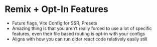 # Remix + Opt-In Features

- Future flags, Vite Config for SSR, Presets
- Amazing thing is that you aren’t really forced to use a lot of specific features, even their file based routing is opt-in with your configs
- Aligns with how you can run older react code relatively easily still

